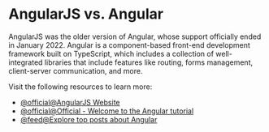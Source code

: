 # AngularJS vs. Angular

AngularJS was the older version of Angular, whose support officially ended in January 2022. Angular is a component-based front-end development framework built on TypeScript, which includes a collection of well-integrated libraries that include features like routing, forms management, client-server communication, and more.

Visit the following resources to learn more:

- [@official@AngularJS Website](https://angularjs.org/)
- [@official@Official - Welcome to the Angular tutorial](https://angular.dev/tutorials/learn-angular)
- [@feed@Explore top posts about Angular](https://app.daily.dev/tags/angular?ref=roadmapsh)
